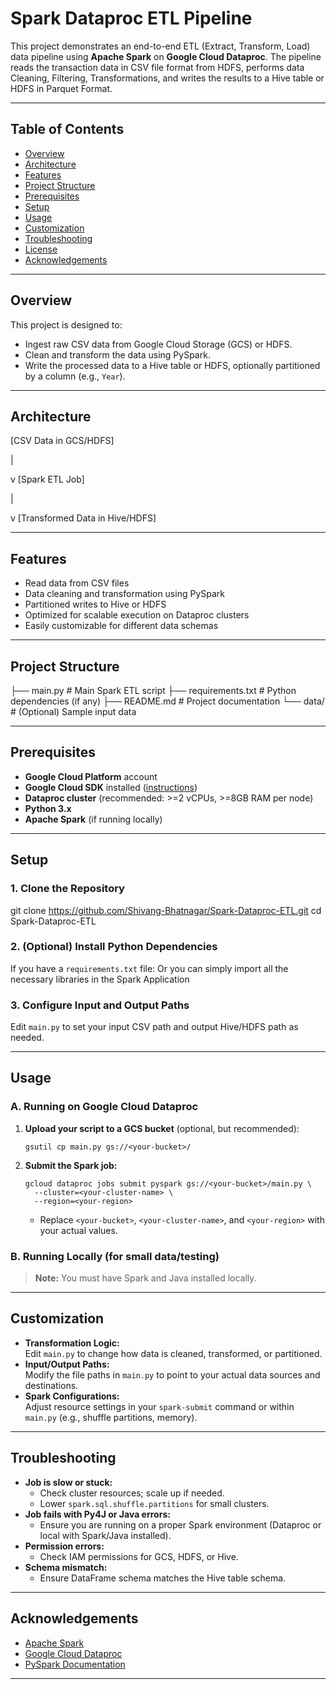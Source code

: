 # Spark Dataproc ETL Pipeline

This project demonstrates an end-to-end ETL (Extract, Transform, Load) data pipeline using **Apache Spark** on **Google Cloud Dataproc**. The pipeline reads the transaction data in CSV file format from HDFS, performs data Cleaning, Filtering, Transformations, and writes the results to a Hive table or HDFS in Parquet Format.

---

## Table of Contents

- [Overview](#overview)
- [Architecture](#architecture)
- [Features](#features)
- [Project Structure](#project-structure)
- [Prerequisites](#prerequisites)
- [Setup](#setup)
- [Usage](#usage)
- [Customization](#customization)
- [Troubleshooting](#troubleshooting)
- [License](#license)
- [Acknowledgements](#acknowledgements)

---

## Overview

This project is designed to:
- Ingest raw CSV data from Google Cloud Storage (GCS) or HDFS.
- Clean and transform the data using PySpark.
- Write the processed data to a Hive table or HDFS, optionally partitioned by a column (e.g., `Year`).

---

## Architecture
[CSV Data in GCS/HDFS]

|

v
[Spark ETL Job]

|

v
[Transformed Data in Hive/HDFS]


---

## Features

- Read data from CSV files
- Data cleaning and transformation using PySpark
- Partitioned writes to Hive or HDFS
- Optimized for scalable execution on Dataproc clusters
- Easily customizable for different data schemas

---

## Project Structure

├── main.py # Main Spark ETL script
├── requirements.txt # Python dependencies (if any)
├── README.md # Project documentation
└── data/ # (Optional) Sample input data


---

## Prerequisites

- **Google Cloud Platform** account
- **Google Cloud SDK** installed ([instructions](https://cloud.google.com/sdk/docs/install))
- **Dataproc cluster** (recommended: >=2 vCPUs, >=8GB RAM per node)
- **Python 3.x**
- **Apache Spark** (if running locally)

---

## Setup

### 1. Clone the Repository

git clone https://github.com/Shivang-Bhatnagar/Spark-Dataproc-ETL.git
cd Spark-Dataproc-ETL


### 2. (Optional) Install Python Dependencies

If you have a `requirements.txt` file:
Or you can simply import all the necessary libraries in the Spark Application


### 3. Configure Input and Output Paths

Edit `main.py` to set your input CSV path and output Hive/HDFS path as needed.

---

## Usage

### **A. Running on Google Cloud Dataproc**

1. **Upload your script to a GCS bucket** (optional, but recommended):

    ```
    gsutil cp main.py gs://<your-bucket>/
    ```

2. **Submit the Spark job:**

    ```
    gcloud dataproc jobs submit pyspark gs://<your-bucket>/main.py \
      --cluster=<your-cluster-name> \
      --region=<your-region>
    ```

   - Replace `<your-bucket>`, `<your-cluster-name>`, and `<your-region>` with your actual values.

### **B. Running Locally (for small data/testing)**

> **Note:** You must have Spark and Java installed locally.


---

## Customization

- **Transformation Logic:**  
  Edit `main.py` to change how data is cleaned, transformed, or partitioned.
- **Input/Output Paths:**  
  Modify the file paths in `main.py` to point to your actual data sources and destinations.
- **Spark Configurations:**  
  Adjust resource settings in your `spark-submit` command or within `main.py` (e.g., shuffle partitions, memory).

---

## Troubleshooting

- **Job is slow or stuck:**  
  - Check cluster resources; scale up if needed.
  - Lower `spark.sql.shuffle.partitions` for small clusters.
- **Job fails with Py4J or Java errors:**  
  - Ensure you are running on a proper Spark environment (Dataproc or local with Spark/Java installed).
- **Permission errors:**  
  - Check IAM permissions for GCS, HDFS, or Hive.
- **Schema mismatch:**  
  - Ensure DataFrame schema matches the Hive table schema.

---

## Acknowledgements

- [Apache Spark](https://spark.apache.org/)
- [Google Cloud Dataproc](https://cloud.google.com/dataproc)
- [PySpark Documentation](https://spark.apache.org/docs/latest/api/python/)

---



